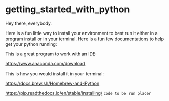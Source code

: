 # getting_started_with_python

Hey there, everybody.

Here is a fun little way to install your environment to best run it either in a program install or in your terminal. 
Here is a fun few documentations to help get your python running: 



This is a great program to work with an IDE: 

https://www.anaconda.com/download

This is how you would install it in your terminal: 

https://docs.brew.sh/Homebrew-and-Python

https://pip.readthedocs.io/en/stable/installing/
`code to be run placer` 